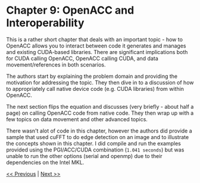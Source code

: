 # Chapter 9: OpenACC and Interoperability

This is a rather short chapter that deals with an important topic - how to OpenACC allows you to interact between code it generates and manages and existing CUDA-based libraries. There are significant implications both for CUDA calling OpenACC, OpenACC calling CUDA, and data movement/references in both scenarios. 

The authors start by explaining the problem domain and providing the motivation for addressing the topic. They then dive in to a discussion of how to appropriately call native device code (e.g. CUDA libraries) from within OpenACC. 

The next section flips the equation and discusses (very briefly - about half a page) on calling OpenACC code from native code. They then wrap up with a few topics on data movement and other advanced topics. 

There wasn't alot of code in this chapter, however the authors did provide a sample that used cuFFT to do edge detection on an image and to illustrate the concepts shown in this chapter. I did compile and run the examples provided using the PGI/ACC/CUDA combination (`1.041 seconds`) but was unable to run the other options (serial and openmp) due to their dependencies on the Intel MKL.



[<< Previous](../Chapter_08/readme.md)
|
[Next >>](../Chapter_10/readme.md)

